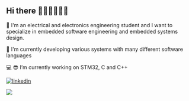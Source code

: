 

## Hi there 👋🏼👋🏼👋🏼

🎯 I'm an electrical and electronics engineering student and I want to specialize in embedded software engineering and embedded systems design.

🔭 I'm currently developing various systems with many different software languages

💻 😎 I’m currently working on STM32, C and C++ 

[![linkedin](https://img.shields.io/badge/Linkedin-000000?style=for-the-badge&logo=Linkedin&logoColor=white)](https://www.linkedin.com/in/eminayy%C4%B1ld%C4%B1z)

<img src="https://github-readme-stats.vercel.app/api?username=EminAyyildiz&&show_icons=true&title_color=ffffff&icon_color=bb2acf&text_color=daf7dc&bg_color=151515">
